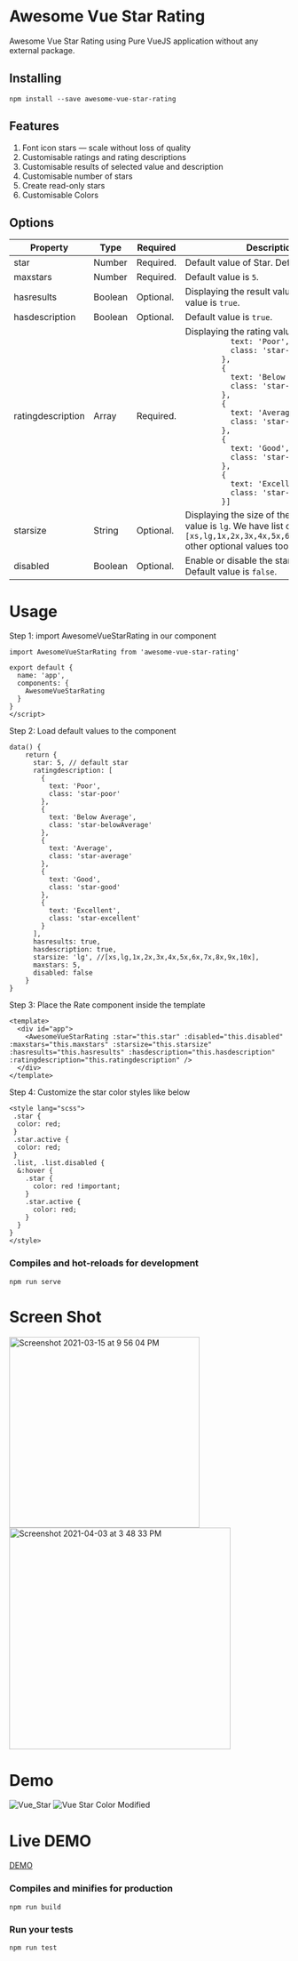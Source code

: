 # Awesome Vue Star Rating
Awesome Vue Star Rating using Pure VueJS application without any external package.

## Installing
```
npm install --save awesome-vue-star-rating
```
## Features
1. Font icon stars — scale without loss of quality
2. Customisable ratings and rating descriptions
3. Customisable results of selected value and description
4. Customisable number of stars
5. Create read-only stars
6. Customisable Colors


## Options
 
 <table>
<thead>
<tr>
<th>Property</th>
<th>Type</th>
<th>Required</th>
<th>Description</th>
</tr>
</thead>
<tbody>
<tr>
<td>star</td>
<td>Number</td>
<td>Required.</td>
<td>Default value of Star. Default value is <code>2</code></td>
</tr>
<tr>
<td>maxstars</td>
<td>Number</td>
<td>Required.</td>
<td>Default value is <code>5</code>.</td>
</tr>
<tr>
<td>hasresults</td>
<td>Boolean</td>
<td>Optional.</td>
<td>Displaying the result values. Default value is <code>true</code>.</td>
</tr>
<tr>
<td>hasdescription</td>
<td>Boolean</td>
<td>Optional.</td>
<td>Default value is <code>true</code>.</td>
</tr>
<tr>
<td>ratingdescription</td>
<td>Array</td>
<td>Required.</td>
<td>Displaying the rating values. Ex. <code>[{
          text: 'Poor',
          class: 'star-poor'
        },
        {
          text: 'Below Average',
          class: 'star-belowAverage'
        },
        {
          text: 'Average',
          class: 'star-average'
        },
        {
          text: 'Good',
          class: 'star-good'
        },
        {
          text: 'Excellent',
          class: 'star-excellent'
        }]</code></td>
</tr>
<tr>
<td>starsize</td>
<td>String</td>
<td>Optional.</td>
<td>Displaying the size of the stars. Default value is <code>lg</code>. We have list of <code>[xs,lg,1x,2x,3x,4x,5x,6x,7x,8x,9x,10x]</code> other optional values too.</td>
</tr>
<tr>
<td>disabled</td>
<td>Boolean</td>
<td>Optional.</td>
<td>Enable or disable the star selection. Default value is <code>false</code>.</td>
</tr>
</tbody>
</table>

# Usage

Step 1: import AwesomeVueStarRating in our component

```
import AwesomeVueStarRating from 'awesome-vue-star-rating'

export default {
  name: 'app',
  components: {
    AwesomeVueStarRating
  }
}
</script>
```
Step 2: Load default values to the component

```
data() {
    return {
      star: 5, // default star
      ratingdescription: [
        {
          text: 'Poor',
          class: 'star-poor'
        },
        {
          text: 'Below Average',
          class: 'star-belowAverage'
        },
        {
          text: 'Average',
          class: 'star-average'
        },
        {
          text: 'Good',
          class: 'star-good'
        },
        {
          text: 'Excellent',
          class: 'star-excellent'
        }
      ],
      hasresults: true,
      hasdescription: true,
      starsize: 'lg', //[xs,lg,1x,2x,3x,4x,5x,6x,7x,8x,9x,10x],
      maxstars: 5,
      disabled: false
    }
}
```

Step 3: Place the Rate component inside the template
```
<template>
  <div id="app">
    <AwesomeVueStarRating :star="this.star" :disabled="this.disabled" :maxstars="this.maxstars" :starsize="this.starsize" :hasresults="this.hasresults" :hasdescription="this.hasdescription" :ratingdescription="this.ratingdescription" />
  </div>
</template>
```

Step 4: Customize the star color styles like below
```
<style lang="scss">
 .star {
  color: red;
 }
 .star.active {
  color: red;
 }
 .list, .list.disabled {
  &:hover {
    .star {
      color: red !important;
    }
    .star.active {
      color: red;
    }
  }
}
</style>
```

### Compiles and hot-reloads for development
```
npm run serve
```

# Screen Shot
<img width="343" alt="Screenshot 2021-03-15 at 9 56 04 PM" src="https://user-images.githubusercontent.com/3702438/111186769-5aa39700-85d9-11eb-9708-e68fda77524d.png">
<img width="399" alt="Screenshot 2021-04-03 at 3 48 33 PM" src="https://user-images.githubusercontent.com/3702438/113475579-33334200-9494-11eb-84d5-34c7829a0e72.png">


# Demo
![Vue_Star](https://user-images.githubusercontent.com/3702438/111186905-7b6bec80-85d9-11eb-9b53-a11aaf422c5b.gif)
![Vue Star Color Modified](https://user-images.githubusercontent.com/3702438/113475518-d9cb1300-9493-11eb-8af9-e30cc92b5061.gif)

# Live DEMO
[DEMO](https://codesandbox.io/s/reverent-heyrovsky-juycp)

### Compiles and minifies for production
```
npm run build
```

### Run your tests
```
npm run test
```
